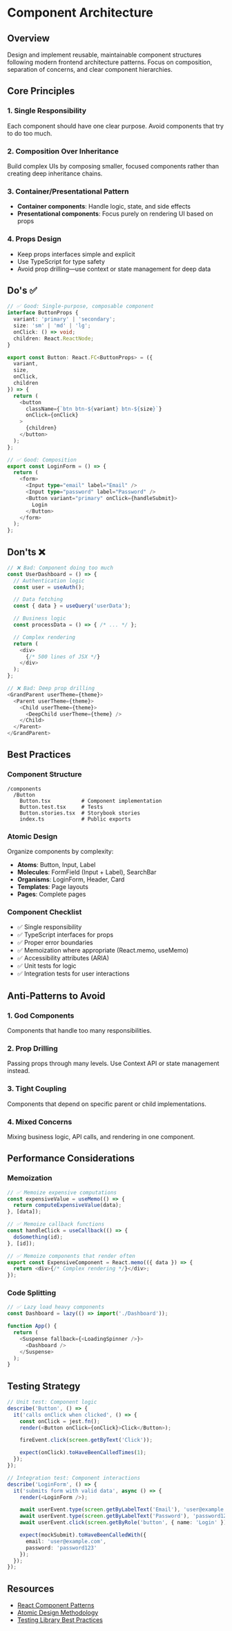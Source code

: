 # Component Architecture

## Overview
Design and implement reusable, maintainable component structures following modern frontend architecture patterns. Focus on composition, separation of concerns, and clear component hierarchies.

## Core Principles

### 1. Single Responsibility
Each component should have one clear purpose. Avoid components that try to do too much.

### 2. Composition Over Inheritance
Build complex UIs by composing smaller, focused components rather than creating deep inheritance chains.

### 3. Container/Presentational Pattern
- **Container components**: Handle logic, state, and side effects
- **Presentational components**: Focus purely on rendering UI based on props

### 4. Props Design
- Keep props interfaces simple and explicit
- Use TypeScript for type safety
- Avoid prop drilling—use context or state management for deep data

## Do's ✅

```typescript
// ✅ Good: Single-purpose, composable component
interface ButtonProps {
  variant: 'primary' | 'secondary';
  size: 'sm' | 'md' | 'lg';
  onClick: () => void;
  children: React.ReactNode;
}

export const Button: React.FC<ButtonProps> = ({
  variant,
  size,
  onClick,
  children
}) => {
  return (
    <button
      className={`btn btn-${variant} btn-${size}`}
      onClick={onClick}
    >
      {children}
    </button>
  );
};

// ✅ Good: Composition
export const LoginForm = () => {
  return (
    <form>
      <Input type="email" label="Email" />
      <Input type="password" label="Password" />
      <Button variant="primary" onClick={handleSubmit}>
        Login
      </Button>
    </form>
  );
};
```

## Don'ts ❌

```typescript
// ❌ Bad: Component doing too much
const UserDashboard = () => {
  // Authentication logic
  const user = useAuth();

  // Data fetching
  const { data } = useQuery('userData');

  // Business logic
  const processData = () => { /* ... */ };

  // Complex rendering
  return (
    <div>
      {/* 500 lines of JSX */}
    </div>
  );
};

// ❌ Bad: Deep prop drilling
<GrandParent userTheme={theme}>
  <Parent userTheme={theme}>
    <Child userTheme={theme}>
      <DeepChild userTheme={theme} />
    </Child>
  </Parent>
</GrandParent>
```

## Best Practices

### Component Structure
```
/components
  /Button
    Button.tsx          # Component implementation
    Button.test.tsx     # Tests
    Button.stories.tsx  # Storybook stories
    index.ts            # Public exports
```

### Atomic Design
Organize components by complexity:
- **Atoms**: Button, Input, Label
- **Molecules**: FormField (Input + Label), SearchBar
- **Organisms**: LoginForm, Header, Card
- **Templates**: Page layouts
- **Pages**: Complete pages

### Component Checklist
- ✅ Single responsibility
- ✅ TypeScript interfaces for props
- ✅ Proper error boundaries
- ✅ Memoization where appropriate (React.memo, useMemo)
- ✅ Accessibility attributes (ARIA)
- ✅ Unit tests for logic
- ✅ Integration tests for user interactions

## Anti-Patterns to Avoid

### 1. God Components
Components that handle too many responsibilities.

### 2. Prop Drilling
Passing props through many levels. Use Context API or state management instead.

### 3. Tight Coupling
Components that depend on specific parent or child implementations.

### 4. Mixed Concerns
Mixing business logic, API calls, and rendering in one component.

## Performance Considerations

### Memoization
```typescript
// ✅ Memoize expensive computations
const expensiveValue = useMemo(() => {
  return computeExpensiveValue(data);
}, [data]);

// ✅ Memoize callback functions
const handleClick = useCallback(() => {
  doSomething(id);
}, [id]);

// ✅ Memoize components that render often
export const ExpensiveComponent = React.memo(({ data }) => {
  return <div>{/* Complex rendering */}</div>;
});
```

### Code Splitting
```typescript
// ✅ Lazy load heavy components
const Dashboard = lazy(() => import('./Dashboard'));

function App() {
  return (
    <Suspense fallback={<LoadingSpinner />}>
      <Dashboard />
    </Suspense>
  );
}
```

## Testing Strategy

```typescript
// Unit test: Component logic
describe('Button', () => {
  it('calls onClick when clicked', () => {
    const onClick = jest.fn();
    render(<Button onClick={onClick}>Click</Button>);

    fireEvent.click(screen.getByText('Click'));

    expect(onClick).toHaveBeenCalledTimes(1);
  });
});

// Integration test: Component interactions
describe('LoginForm', () => {
  it('submits form with valid data', async () => {
    render(<LoginForm />);

    await userEvent.type(screen.getByLabelText('Email'), 'user@example.com');
    await userEvent.type(screen.getByLabelText('Password'), 'password123');
    await userEvent.click(screen.getByRole('button', { name: 'Login' }));

    expect(mockSubmit).toHaveBeenCalledWith({
      email: 'user@example.com',
      password: 'password123'
    });
  });
});
```

## Resources

- [React Component Patterns](https://reactpatterns.com/)
- [Atomic Design Methodology](https://atomicdesign.bradfrost.com/)
- [Testing Library Best Practices](https://testing-library.com/docs/react-testing-library/intro)
